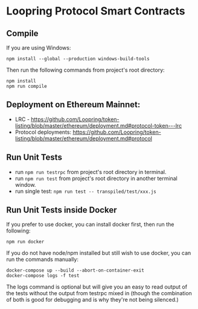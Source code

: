 # Loopring Protocol Smart Contracts

## Compile


If you are using Windows:
```
npm install --global --production windows-build-tools
```

Then run the following commands from project's root directory:
 
```
npm install
npm run compile
```

## Deployment on Ethereum Mainnet:
- LRC - https://github.com/Loopring/token-listing/blob/master/ethereum/deployment.md#protocol-token---lrc
- Protocol deployments: https://github.com/Loopring/token-listing/blob/master/ethereum/deployment.md#protocol
   
## Run Unit Tests  
* run `npm run testrpc` from project's root directory in terminal.  
* run `npm run test` from project's root directory in another terminal window.  
* run single test: `npm run test -- transpiled/test/xxx.js`

## Run Unit Tests inside Docker

If you prefer to use docker, you can install docker first, then run the following:

```
npm run docker
```

If you do not have node/npm installed but still wish to use docker, you can run the commands manually:

```
docker-compose up --build --abort-on-container-exit
docker-compose logs -f test
```

The logs command is optional but will give you an easy to read output of the tests without the output from testrpc mixed in (though the combination of both is good for debugging and is why they're not being silenced.)
